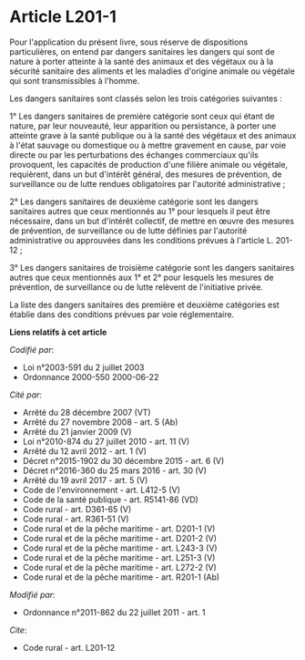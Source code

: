 # Article L201-1

Pour l'application du présent livre, sous réserve de dispositions particulières, on entend par dangers sanitaires les dangers
qui sont de nature à porter atteinte à la santé des animaux et des végétaux ou à la sécurité sanitaire des aliments et les
maladies d'origine animale ou végétale qui sont transmissibles à l'homme. 

Les dangers sanitaires sont classés selon les trois catégories suivantes : 

1° Les dangers sanitaires de première catégorie sont ceux qui étant de nature, par leur nouveauté, leur apparition ou
persistance, à porter une atteinte grave à la santé publique ou à la santé des végétaux et des animaux à l'état sauvage ou
domestique ou à mettre gravement en cause, par voie directe ou par les perturbations des échanges commerciaux qu'ils
provoquent, les capacités de production d'une filière animale ou végétale, requièrent, dans un but d'intérêt général, des
mesures de prévention, de surveillance ou de lutte rendues obligatoires par l'autorité administrative ; 

2° Les dangers sanitaires de deuxième catégorie sont les dangers sanitaires autres que ceux mentionnés au 1° pour lesquels il
peut être nécessaire, dans un but d'intérêt collectif, de mettre en œuvre des mesures de prévention, de surveillance ou de
lutte définies par l'autorité administrative ou approuvées dans les conditions prévues à l'article L. 201-12 ; 

3° Les dangers sanitaires de troisième catégorie sont les dangers sanitaires autres que ceux mentionnés aux 1° et 2° pour
lesquels les mesures de prévention, de surveillance ou de lutte relèvent de l'initiative privée. 

La liste des dangers sanitaires des première et deuxième catégories est établie dans des conditions prévues par voie
réglementaire.

**Liens relatifs à cet article**

_Codifié par_:

  - Loi n°2003-591 du 2 juillet 2003
  - Ordonnance 2000-550 2000-06-22

_Cité par_:

  - Arrêté du 28 décembre 2007 (VT)
  - Arrêté du 27 novembre 2008 - art. 5 (Ab)
  - Arrêté du 21 janvier 2009 (V)
  - Loi n°2010-874 du 27 juillet 2010 - art. 11 (V)
  - Arrêté du 12 avril 2012 - art. 1 (V)
  - Décret n°2015-1902 du 30 décembre 2015 - art. 6 (V)
  - Décret n°2016-360 du 25 mars 2016 - art. 30 (V)
  - Arrêté du 19 avril 2017 - art. 5 (V)
  - Code de l'environnement - art. L412-5 (V)
  - Code de la santé publique - art. R5141-86 (VD)
  - Code rural - art. D361-65 (V)
  - Code rural - art. R361-51 (V)
  - Code rural et de la pêche maritime - art. D201-1 (V)
  - Code rural et de la pêche maritime - art. D201-2 (V)
  - Code rural et de la pêche maritime - art. L243-3 (V)
  - Code rural et de la pêche maritime - art. L251-3 (V)
  - Code rural et de la pêche maritime - art. L272-2 (V)
  - Code rural et de la pêche maritime - art. R201-1 (Ab)

_Modifié par_:

  - Ordonnance n°2011-862 du 22 juillet 2011 - art. 1

_Cite_:

  - Code rural - art. L201-12
